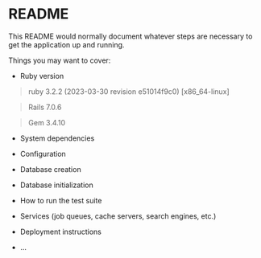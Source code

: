 # README

This README would normally document whatever steps are necessary to get the
application up and running.

Things you may want to cover:

* Ruby version

> ruby 3.2.2 (2023-03-30 revision e51014f9c0) [x86_64-linux]

> Rails 7.0.6

> Gem 3.4.10



* System dependencies

* Configuration

* Database creation

* Database initialization

* How to run the test suite

* Services (job queues, cache servers, search engines, etc.)

* Deployment instructions

* ...
